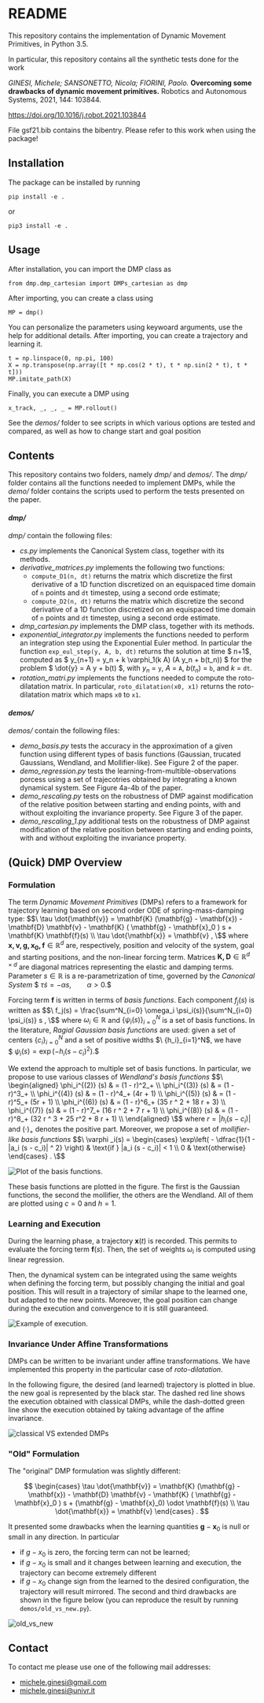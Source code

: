 # README #

This repository contains the implementation of Dynamic Movement Primitives, in Python 3.5.

In particular, this repository contains all the synthetic tests done for the work

_GINESI, Michele; SANSONETTO, Nicola; FIORINI, Paolo._ **Overcoming some drawbacks of dynamic movement primitives.** Robotics and Autonomous Systems, 2021, 144: 103844.

https://doi.org/10.1016/j.robot.2021.103844

File gsf21.bib contains the bibentry. Please refer to this work when using the package!

## Installation ##

The package can be installed by running

```
pip install -e .
```

or

```
pip3 install -e .
```

## Usage ##

After installation, you can import the DMP class as

```
from dmp.dmp_cartesian import DMPs_cartesian as dmp
```

After importing, you can create a class using

```
MP = dmp()
```

You can personalize the parameters using keywoard arguments, use the help for additional details.
After importing, you can create a trajectory and learning it.

```
t = np.linspace(0, np.pi, 100)
X = np.transpose(np.array([t * np.cos(2 * t), t * np.sin(2 * t), t * t]))
MP.imitate_path(X)
```

Finally, you can execute a DMP using

```
x_track, _, _, _ = MP.rollout()
```

See the _demos/_ folder to see scripts in which various options are tested and compared, as well as how to change start and goal position

## Contents ##

This repository contains two folders, namely _dmp/_ and _demos/_.
The _dmp/_ folder contains all the functions needed to implement DMPs, while the _demo/_ folder contains the scripts used to perform the tests presented on the paper.

#### _dmp/_ ####

_dmp/_ contain the following files:
* _cs.py_ implements the Canonical System class, together with its methods.
* _derivative_matrices.py_ implements the following two functions:
  * `compute_D1(n, dt)` returns the matrix which discretize the first derivative of a 1D function discretized on an equispaced time domain of `n` points and `dt` timestep, using a second orde estimate;
  * `compute_D2(n, dt)` returns the matrix which discretize the second derivative of a 1D function discretized on an equispaced time domain of `n` points and `dt` timestep, using a second orde estimate.
* _dmp_cartesian.py_ implements the DMP class, together with its methods.
* _exponential_integrator.py_ implements the functions needed to perform an integration step using the Exponential Euler method. In particular the function `exp_eul_step(y, A, b, dt)` returns the solution at time $ n+1$, computed as $ y_{n+1} = y_n + k \varphi_1(k A) (A y_n + b(t_n)) $ for the problem $ \dot{y} = A y + b(t) $, with $y_n$ = `y`, $A$ = `A`, $b(t_n)$ = `b`, and $k$ = `dt`.
* _rotation_matri.py_ implements the functions needed to compute the roto-dilatation matrix. In particular, `roto_dilatation(x0, x1)` returns the roto-dilatation matrix which maps `x0` to `x1`.

#### _demos/_ ####

_demos/_ contain the following files:
* _demo_basis.py_ tests the accuracy in the approximation of a given function using different types of basis functions (Gaussian, trucated Gaussians, Wendland, and Mollifier-like). See Figure 2 of the paper.
* _demo_regression.py_ tests the learning-from-multible-observations porcess using a set of trajecotries obtained by integrating a known dynamical system. See Figure 4a-4b of the paper.
* _demo_rescaling.py_ tests on the robustness of DMP against modification of the relative position between starting and ending points, with and without exploiting the invariance property. See Figure 3 of the paper.
* _demo_rescaling_1.py_ additional tests on the robustness of DMP against modification of the relative position between starting and ending points, with and without exploiting the invariance property.

## (Quick) DMP Overview ##

### Formulation ###

The term _Dynamic Movement Primitives_ (DMPs) refers to a framework for trajectory learning based on second order ODE of spring-mass-damping type:
$$\  \tau \dot{\mathbf{v}} = \mathbf{K} (\mathbf{g} - \mathbf{x}) - \mathbf{D} \mathbf{v} - \mathbf{K} ( \mathbf{g} - \mathbf{x}_0 ) s + \mathbf{K} \mathbf{f}(s) \\
    \tau \dot{\mathbf{x}} = \mathbf{v} , \$$
where $\mathbf{x, v, g, x_0, f} \in \mathbb{R}^d$ are, respectively, position and velocity of the system, goal and starting positions, and the non-linear forcing term. Matrices $\mathbf{K,D}\in\mathbb{R}^{d\times d}$ are diagonal matrices representing the elastic and damping terms.
Parameter $s \in \mathbb{R}$ is a re-parametrization of time, governed by the _Canonical System_
$$\ \tau \dot{s} = -\alpha s, \qquad \alpha > 0. \$$

Forcing term $\mathbf{f}$ is written in terms of _basis functions_. Each component $f_j (s)$ is written as
$$\ f_j(s) = \frac{\sum^N_{i=0} \omega_i \psi_i(s)}{\sum^N_{i=0} \psi_i(s)} s , \$$
where $\omega_i\in\mathbb{R}$ and $\{\psi_i(s)\}_{i=0}^N$ is a set of basis functions.
In the literature, _Ragial Gaussian basis functions_ are used: given a set of centers $\{c_i\}_{i=0}^N$ and a set of positive widths $\ \{h_i\}_{i=1}^N\$, we have
$$\ \psi_i(s) = \exp( -h_i (s - c_i)^2 ). \$$

We extend the approach to multiple set of basis functions. In particular, we propose to use various classes of _Wendland's basis functions_
$$\ \begin{aligned}
\phi_i^{(2)} (s) & = (1 - r)^2_+ \\
\phi_i^{(3)} (s) & = (1 - r)^3_+ \\
\phi_i^{(4)} (s) & = (1 - r)^4_+ (4r + 1) \\
\phi_i^{(5)} (s) & = (1 - r)^5_+ (5r + 1) \\
\phi_i^{(6)} (s) & = (1 - r)^6_+ (35 r ^ 2 + 18 r + 3) \\
\phi_i^{(7)} (s) & = (1 - r)^7_+ (16 r ^ 2 + 7 r + 1) \\
\phi_i^{(8)} (s) & = (1 - r)^8_+ (32 r ^ 3 + 25 r^2 + 8 r + 1) \\
\end{aligned} \$$
where $r = |h_i(s-c_i)|$ and $(\cdot)_+$ denotes the positive part.
Moreover, we propose a set of _mollifier-like basis functions_
$$\ \varphi _i(s) =
\begin{cases}
    \exp\left( - \dfrac{1}{1 - |a_i (s - c_i)| ^ 2} \right) & \text{if } |a_i (s - c_i)| < 1 \\
    0 & \text{otherwise}
\end{cases} . \$$

![Plot of the basis functions.](doc/basis.png)

These basis functions are plotted in the figure. The first is the Gaussian functions, the second the mollifier, the others are the Wendland. All of them are plotted using $c = 0$ and $h = 1$.

### Learning and Execution ###

During the learning phase, a trajectory $\mathbf{x}(t)$ is recorded. This permits to evaluate the forcing term $\mathbf{f}(s)$. Then, the set of weights $\omega_i$ is computed using linear regression.

Then, the dynamical system can be integrated using the same weights when defining the forcing term, but possibly changing the initial and goal position. This will result in a trajectory of similar shape to the learned one, but adapted to the new points. Moreover, the goal position can change during the execution and convergence to it is still guaranteed.

![Example of execution.](doc/draw2d_demo.png)

### Invariance Under Affine Transformations ###

DMPs can be written to be invariant under affine transformations. We have implemented this property in the particular case of _roto-dilatation_.

In the following figure, the desired (and learned) trajectory is plotted in blue. the new goal is represented by the black star. The dashed red line shows the execution obtained with classical DMPs, while the dash-dotted green line show the execution obtained by taking advantage of the affine invariance.

![classical VS extended DMPs](doc/generalization.png)

### "Old" Formulation ###

The "original" DMP formulation was slightly different:

$$ \begin{cases}
    \tau \dot{\mathbf{v}} = \mathbf{K} (\mathbf{g} - \mathbf{x}) - \mathbf{D} \mathbf{v} - \mathbf{K} ( \mathbf{g} - \mathbf{x}_0 ) s + (\mathbf{g} - \mathbf{x}_0) \odot \mathbf{f}(s) \\
    \tau \dot{\mathbf{x}} = \mathbf{v}
\end{cases} . $$

It presented some drawbacks when the learning quantities $\mathbf{g}-\mathbf{x}_0$ is null or small in any direction.
In particular
 * if $g - x_0$ is zero, the forcing term can not be learned;
 * if $g - x_0$ is small and it changes between learning and execution, the trajectory can become extremely different
 * if $g - x_0$ change sign from the learned to the desired configuration, the trajectory will result mirrored.
The second and third drawbacks are shown in the figure below (you can reproduce the result by running `demos/old_vs_new.py`).

![old_vs_new](doc/old_vs_new.png)

## Contact ##

To contact me please use one of the following mail addresses:

* michele.ginesi@gmail.com
* michele.ginesi@univr.it
